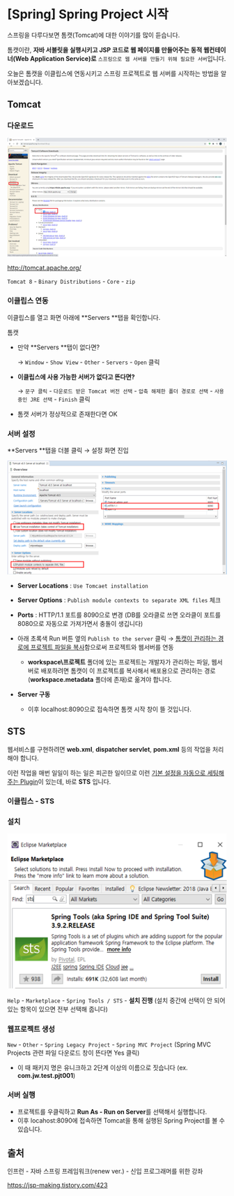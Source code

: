 # [Spring] Spring Project 시작

스프링을 다루다보면 톰캣(Tomcat)에 대한 이야기를 많이 듣습니다.

톰캣이란, **자바 서블릿을 실행시키고 JSP 코드로 웹 페이지를 만들어주는 동적 웹컨테이너(Web Application Service)로** `스프링으로 웹 서버를 만들기 위해 필요한 서버`입니다.

오늘은 톰캣을 이클립스에 연동시키고 스프링 프로젝트로 웹 서버를 시작하는 방법을 알아보겠습니다.



## Tomcat

### 다운로드

![image-20211114224931751](../../../../public/assets/image-20211114224931751.png)

http://tomcat.apache.org/

`Tomcat 8` - `Binary Distributions` - `Core` - `zip`



### 이클립스 연동

이클립스를 열고 화면 아래에 **Servers **탭을 확인합니다.

톰캣

- 만약 **Servers **탭이 없다면?

  → `Window` - `Show View` - `Other` - `Servers` - `Open` 클릭

- **이클립스에 사용 가능한 서버가 없다고 뜬다면?**

  → `문구 클릭` - `다운로드 받은 Tomcat 버전 선택` - `압축 해제한 폴더 경로로 선택` - `사용 중인 JRE 선택` - `Finish` 클릭

- 톰캣 서버가 정상적으로 존재한다면 OK



### 서버 설정

**Servers **탭을 더블 클릭 → 설정 화면 진입

![image-20211114225650347](../../../../public/assets/image-20211114225650347.png)

- **Server Locations** : `Use Tomcaet installation`
- **Server Options** : `Publish module contexts to separate XML files` 체크
- **Ports** : HTTP/1.1 포트를 8090으로 변경 (DB를 오라클로 쓰면 오라클이 포트를 8080으로 자동으로 가져가면서 충돌이 생깁니다)



- 아래 초록색 Run 버튼 옆의 `Publish to the server` 클릭 → <u>톰캣이 관리하는 경로에 프로젝트 파일을 복사</u>함으로써 프로젝트와 웹서버를 연동
  - **workspace\프로젝트** 폴더에 있는 프로젝트는 개발자가 관리하는 파일, 웹서버로 배포하려면 톰캣이 이 프로젝트를 복사해서 배포용으로 관리하는 경로(**workspace\.metadata** 폴더에 존재)로 옮겨야 합니다.



- **Server 구동**
  - 이후 localhost:8090으로 접속하면 톰캣 시작 창이 뜰 것입니다.



## STS

웹서비스를 구현하려면 **web.xml**, **dispatcher servlet**, **pom.xml** 등의 작업을 처리해야 합니다.

이런 작업을 매번 일일이 하는 일은 피곤한 일이므로 이런 <u>기본 설정을 자동으로 세팅해 주는 Plugin</u>이 있는데, 바로 **STS** 입니다.



### 이클립스 - STS

### 설치

![image-20211114231136791](../../../../public/assets/image-20211114231136791.png)

`Help` - `Marketplace` - `Spring Tools / STS` - **설치 진행** (설치 중간에 선택이 안 되어 있는 항목이 있으면 전부 선택해 줍니다)



### 웹프로젝트 생성

`New` - `Other` - `Spring Legacy Project` - `Spring MVC Project` (Spring MVC Projects 관련 파일 다운로드 창이 뜬다면 Yes 클릭)

- 이 때 패키지 명은 유니크하고 2단계 이상의 이름으로 짓습니다 (ex. **com.jw.test.pjt001**)



### 서버 실행

- 프로젝트를 우클릭하고 **Run As - Run on Server**를 선택해서 실행합니다.
- 이후 locahost:8090에 접속하면 Tomcat을 통해 실행된 Spring Project를 볼 수 있습니다.





## 출처

인프런 - 자바 스프링 프레임워크(renew ver.) - 신입 프로그래머를 위한 강좌

https://jsp-making.tistory.com/423

